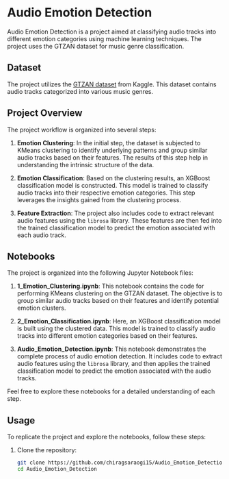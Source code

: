 # Audio Emotion Detection

Audio Emotion Detection is a project aimed at classifying audio tracks into different emotion categories using machine learning techniques. The project uses the GTZAN dataset for music genre classification.

## Dataset

The project utilizes the [GTZAN dataset](https://www.kaggle.com/datasets/andradaolteanu/gtzan-dataset-music-genre-classification) from Kaggle. This dataset contains audio tracks categorized into various music genres.

## Project Overview

The project workflow is organized into several steps:

1. **Emotion Clustering**:
   In the initial step, the dataset is subjected to KMeans clustering to identify underlying patterns and group similar audio tracks based on their features. The results of this step help in understanding the intrinsic structure of the data.

2. **Emotion Classification**:
   Based on the clustering results, an XGBoost classification model is constructed. This model is trained to classify audio tracks into their respective emotion categories. This step leverages the insights gained from the clustering process.

3. **Feature Extraction**:
   The project also includes code to extract relevant audio features using the `librosa` library. These features are then fed into the trained classification model to predict the emotion associated with each audio track.

## Notebooks

The project is organized into the following Jupyter Notebook files:

1. **1_Emotion_Clustering.ipynb**:
   This notebook contains the code for performing KMeans clustering on the GTZAN dataset. The objective is to group similar audio tracks based on their features and identify potential emotion clusters.

2. **2_Emotion_Classification.ipynb**:
   Here, an XGBoost classification model is built using the clustered data. This model is trained to classify audio tracks into different emotion categories based on their features.

3. **Audio_Emotion_Detection.ipynb**:
   This notebook demonstrates the complete process of audio emotion detection. It includes code to extract audio features using the `librosa` library, and then applies the trained classification model to predict the emotion associated with the audio tracks.

Feel free to explore these notebooks for a detailed understanding of each step.

## Usage

To replicate the project and explore the notebooks, follow these steps:

1. Clone the repository:
   ```bash
   git clone https://github.com/chiragsaraogi15/Audio_Emotion_Detection.git
   cd Audio_Emotion_Detection
